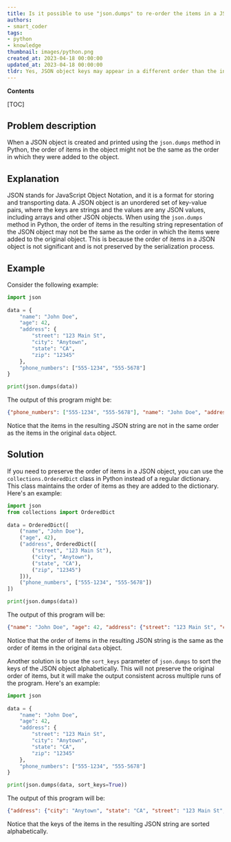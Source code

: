 ```yaml
---
title: Is it possible to use "json.dumps" to re-order the items in a JSON object?
authors:
- smart_coder
tags:
- python
- knowledge
thumbnail: images/python.png
created_at: 2023-04-18 00:00:00
updated_at: 2023-04-18 00:00:00
tldr: Yes, JSON object keys may appear in a different order than the input order when using `json.dumps` in Python.
---
```


**Contents**

[TOC]

## Problem description
When a JSON object is created and printed using the `json.dumps` method in Python, the order of items in the object might not be the same as the order in which they were added to the object.

## Explanation
JSON stands for JavaScript Object Notation, and it is a format for storing and transporting data. A JSON object is an unordered set of key-value pairs, where the keys are strings and the values are any JSON values, including arrays and other JSON objects. When using the `json.dumps` method in Python, the order of items in the resulting string representation of the JSON object may not be the same as the order in which the items were added to the original object. This is because the order of items in a JSON object is not significant and is not preserved by the serialization process.

## Example
Consider the following example:

```python
import json
    
data = {
    "name": "John Doe",
    "age": 42,
    "address": {
        "street": "123 Main St",
        "city": "Anytown",
        "state": "CA",
        "zip": "12345"
    },
    "phone_numbers": ["555-1234", "555-5678"]
}

print(json.dumps(data))
```

The output of this program might be:

```json
{"phone_numbers": ["555-1234", "555-5678"], "name": "John Doe", "address": {"zip": "12345", "city": "Anytown", "street": "123 Main St", "state": "CA"}, "age": 42}
```

Notice that the items in the resulting JSON string are not in the same order as the items in the original `data` object.

## Solution
If you need to preserve the order of items in a JSON object, you can use the `collections.OrderedDict` class in Python instead of a regular dictionary. This class maintains the order of items as they are added to the dictionary. Here's an example:

```python
import json
from collections import OrderedDict
    
data = OrderedDict([
    ("name", "John Doe"),
    ("age", 42),
    ("address", OrderedDict([
        ("street", "123 Main St"),
        ("city", "Anytown"),
        ("state", "CA"),
        ("zip", "12345")
    ])),
    ("phone_numbers", ["555-1234", "555-5678"])
])

print(json.dumps(data))
```

The output of this program will be:

```json
{"name": "John Doe", "age": 42, "address": {"street": "123 Main St", "city": "Anytown", "state": "CA", "zip": "12345"}, "phone_numbers": ["555-1234", "555-5678"]}
```

Notice that the order of items in the resulting JSON string is the same as the order of items in the original `data` object.

Another solution is to use the `sort_keys` parameter of `json.dumps` to sort the keys of the JSON object alphabetically. This will not preserve the original order of items, but it will make the output consistent across multiple runs of the program. Here's an example:

```python
import json
    
data = {
    "name": "John Doe",
    "age": 42,
    "address": {
        "street": "123 Main St",
        "city": "Anytown",
        "state": "CA",
        "zip": "12345"
    },
    "phone_numbers": ["555-1234", "555-5678"]
}

print(json.dumps(data, sort_keys=True))
```

The output of this program will be:

```json
{"address": {"city": "Anytown", "state": "CA", "street": "123 Main St", "zip": "12345"}, "age": 42, "name": "John Doe", "phone_numbers": ["555-1234", "555-5678"]}
```

Notice that the keys of the items in the resulting JSON string are sorted alphabetically.
